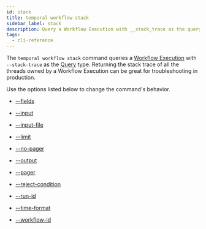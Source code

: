 ```yaml
---
id: stack
title: temporal workflow stack
sidebar_label: stack
description: Query a Workflow Execution with __stack_trace as the query type.
tags:
  - cli-reference
---
```


The `temporal workflow stack` command queries a [Workflow Execution](/concepts/what-is-a-workflow-execution) with `--stack-trace` as the [Query](/concepts/what-is-a-query#stack-trace-query) type.
Returning the stack trace of all the threads owned by a Workflow Execution can be great for troubleshooting in production.

Use the options listed below to change the command's behavior.

- [--fields](/cli/cmd-options/fields)

- [--input](/cli/cmd-options/input)

- [--input-file](/cli/cmd-options/input-file)

- [--limit](/cli/cmd-options/limit)

- [--no-pager](/cli/cmd-options/no-pager)

- [--output](/cli/cmd-options/output)

- [--pager](/cli/cmd-options/pager)

- [--reject-condition](/cli/cmd-options/reject-condition)

- [--run-id](/cli/cmd-options/run-id)

- [--time-format](/cli/cmd-options/time-format)

- [--workflow-id](/cli/cmd-options/workflow-id)
